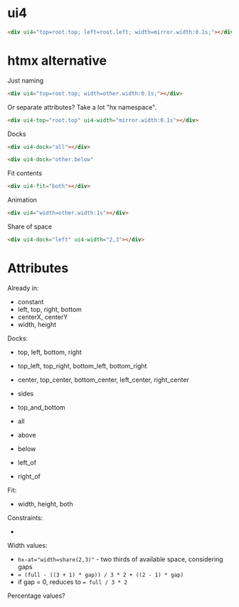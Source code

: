 ui4
===

```html
<div ui4="top=root.top; left=root.left; width=mirror.width:0.1s;"></div>
```

htmx alternative
================

Just naming
```html
<div ui4="top=root.top; width=other.width:0.1s;"></div>
```
Or separate attributes? Take a lot "hx namespace".
```html
<div ui4-top="root.top" ui4-width="mirror.width:0.1s"></div>
```

Docks
```html
<div ui4-dock="all"></div>
```
```html
<div ui4-dock="other.below"
```

Fit contents
```html
<div ui4-fit="both"></div>
```

Animation
```html
<div ui4="width=other.width:1s"></div>
```

Share of space
```html
<div ui4-dock="left" ui4-width="2,3"></div>
```

Attributes
==========

Already in:

- constant
- left, top, right, bottom
- centerX, centerY
- width, height

Docks:

- top, left, bottom, right
- top_left, top_right, bottom_left, bottom_right
- center, top_center, bottom_center, left_center, right_center
- sides
- top_and_bottom
- all

- above
- below
- left_of
- right_of


Fit:

- width, height, both

Constraints:

- 

Width values:

- `hx-at="width=share(2,3)"` - two thirds of available space, considering gaps
- `= (full - ((3 + 1) * gap)) / 3 * 2 + ((2 - 1) * gap)`
- if gap = 0, reduces to `= full / 3 * 2`

Percentage values?